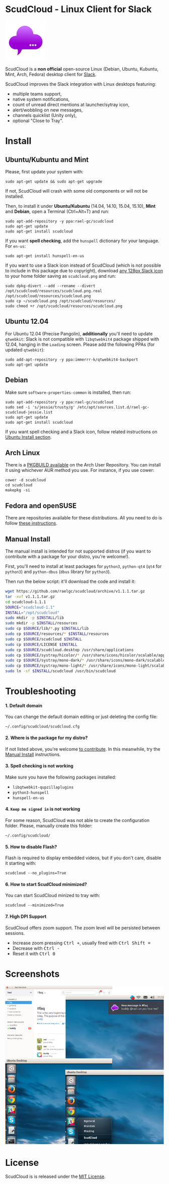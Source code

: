 # ScudCloud - Linux Client for Slack

![ScudCloud Logo](/scudcloud-1.1/resources/scudcloud.png?raw=true "Scud clouds are low, ragged and wind-torn cloud fragments, usually not attached to the thunderstorm base. With the 'mother' cloud, the form of them together is like a chat balloon")

ScudCloud is a **non official** open-source Linux (Debian, Ubuntu, Kubuntu, Mint, Arch, Fedora) desktop client for [Slack](http://slack.com).

ScudCloud improves the Slack integration with Linux desktops featuring:

* multiple teams support,
* native system notifications,
* count of unread direct mentions at launcher/sytray icon,
* alert/wobbling on new messages,
* channels quicklist (Unity only),
* optional "Close to Tray".

# Install

## Ubuntu/Kubuntu and Mint

Please, first update your system with:

```term
sudo apt-get update && sudo apt-get upgrade
```

If not, ScudCloud will crash with some old components or will not be installed.

Then, to install it under **Ubuntu/Kubuntu** (14.04, 14.10, 15.04, 15.10), **Mint** and **Debian**, open a Terminal (Ctrl+Alt+T) and run:

```term
sudo apt-add-repository -y ppa:rael-gc/scudcloud
sudo apt-get update
sudo apt-get install scudcloud
```

If you want **spell checking**, add the `hunspell` dictionary for your language. For `en-us`:

    sudo apt-get install hunspell-en-us

If you want to use a Slack icon instead of ScudCloud (which is not possible to include in this package due to copyright), download [any 128px Slack icon](https://www.google.com.br/search?q=slack+icon&tbm=isch&source=lnt&tbs=isz:ex,iszw:128,iszh:128) to your home folder saving as `scudcloud.png` and run:

```term
sudo dpkg-divert --add --rename --divert /opt/scudcloud/resources/scudcloud.png.real /opt/scudcloud/resources/scudcloud.png
sudo cp ~/scudcloud.png /opt/scudcloud/resources/
sudo chmod +r /opt/scudcloud/resources/scudcloud.png
```

## Ubuntu 12.04

For Ubuntu 12.04 (Precise Pangolin), **additionally** you'll need to update `qtwebkit`: Slack is not compatible with `libqtwebkit4` package shipped with 12.04, hanging in the `Loading` screen. Please add the following PPAs (for updated `qtwebkit`):

```term
sudo add-apt-repository -y ppa:immerrr-k/qtwebkit4-backport
sudo apt-get update
```

## Debian

Make sure `software-properties-common` is installed, then run:

```
sudo apt-add-repository -y ppa:rael-gc/scudcloud
sudo sed -i 's/jessie/trusty/g' /etc/apt/sources.list.d/rael-gc-scudcloud-jessie.list
sudo apt-get update
sudo apt-get install scudcloud
```

If you want spell checking and a Slack icon, follow related instructions on [Ubuntu Install section](#ubuntukubuntu-and-mint).

## Arch Linux

There is a [PKGBUILD available][pkgbuild] on the Arch User Repository. You can install it
using whichever AUR method you use. For instance, if you use cower:

```term
cower -d scudcloud
cd scudcloud
makepkg -si
```

[pkgbuild]: https://aur.archlinux.org/packages/scudcloud/

## Fedora and openSUSE

There are repositories available for these distributions. All you need to do is follow [these instructions][build_suse].

[build_suse]: http://software.opensuse.org/download.html?project=home%3Amoonwolf%3Ascudcloud&package=scudcloud

## Manual Install

The manual install is intended for not supported distros (if you want to contribute with a package for your distro, you're welcome!).

First, you'll need to install at least packages for `python3`, `python-qt4` (`qt4` for `python3`) and `python-dbus` (`dbus` library for `python3`).

Then run the below script: it'll download the code and install it:

```bash
wget https://github.com/raelgc/scudcloud/archive/v1.1.1.tar.gz
tar -xvf v1.1.1.tar.gz
cd scudcloud-1.1.1
SOURCE="scudcloud-1.1"
INSTALL="/opt/scudcloud"
sudo mkdir -p $INSTALL/lib
sudo mkdir -p $INSTALL/resources
sudo cp $SOURCE/lib/*.py $INSTALL/lib
sudo cp $SOURCE/resources/* $INSTALL/resources
sudo cp $SOURCE/scudcloud $INSTALL
sudo cp $SOURCE/LICENSE $INSTALL
sudo cp $SOURCE/scudcloud.desktop /usr/share/applications
sudo cp $SOURCE/systray/hicolor/* /usr/share/icons/hicolor/scalable/apps
sudo cp $SOURCE/systray/mono-dark/* /usr/share/icons/mono-dark/scalable/apps
sudo cp $SOURCE/systray/mono-light/* /usr/share/icons/mono-light/scalable/apps
sudo ln -sf $INSTALL/scudcloud /usr/bin/scudcloud
```

# Troubleshooting

#### 1. Default domain

You can change the default domain editing or just deleting the config file:

    ~/.config/scudcloud/scudcloud.cfg

#### 2. Where is the package for my distro?

If not listed above, you're welcome [to contribute](/CONTRIBUTING.md). In this meanwhile, try the [Manual Install](#manual-install) instructions.

#### 3. Spell checking is not working

Make sure you have the following packages installed:

* `libqtwebkit-qupzillaplugins`
* `python3-hunspell`
* `hunspell-en-us`

#### 4. `Keep me signed in` is not working

For some reason, ScudCloud was not able to create the configuration folder. Please, manually create this folder:

    ~/.config/scudcloud/

#### 5. How to disable Flash?

Flash is required to display embedded videos, but if you don't care, disable it starting with:

    scudcloud --no_plugins=True
    
#### 6. How to start ScudCloud minimized?

You can start ScudCloud minized to tray with:

    scudcloud --minimized=True

#### 7. High DPI Support

ScudCloud offers zoom support. The zoom level will be persisted between sessions.

- Increase zoom pressing <kbd>Ctrl +</kbd>, usually fired with <kbd>Ctrl Shift =</kbd>
- Decrease with <kbd>Ctrl -</kbd>
- Reset it with <kbd>Ctrl 0</kbd>

# Screenshots

![Some screenshots](/screenshot.png?raw=true)

# License

ScudCloud is is released under the [MIT License](/LICENSE).
